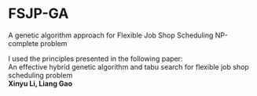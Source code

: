 # FSJP-GA
A genetic algorithm approach for Flexible Job Shop Scheduling NP-complete problem 

I used the principles presented in the following paper:   
An effective hybrid genetic algorithm and tabu search for flexible job shop scheduling problem    
**Xinyu Li, Liang Gao**   
